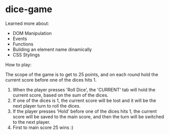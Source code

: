 # dice-game

Learned more about:
- DOM Manipulation
- Events
- Functions 
- Building an element name dinamically
- CSS Stylings

How to play:

The scope of the game is to get to 25 points, and on each round hold the current score before one of the dices hits 1.
1. When the player presses 'Roll Dice', the 'CURRENT' tab will hold the current score, based on the sum of the dices.
2. If one of the dices is 1, the current score will be lost and it will be the next player turn to roll the dices.
3. If the player presses 'Hold' before one of the dices hits 1, the current score will be saved to the main score, and then the turn will be switched to the next player.
4. First to main score 25 wins :)


  
